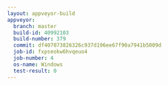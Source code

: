 ```yaml
---
layout: appveyor-build
appveyor:
  branch: master
  build-id: 40992103
  build-number: 379
  commit: df407073826326c937d196ee67f90a7941b5009d
  job-id: fxpseokw6hvqeuo4
  job-number: 4
  os-name: Windows
  test-result: 0
---
```

